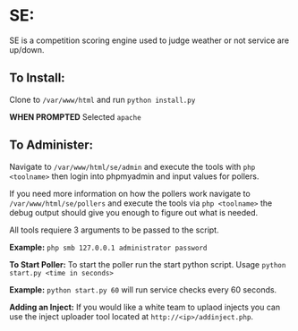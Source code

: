 # SE:
SE is a competition scoring engine used to judge weather or not service are up/down.
## To Install:
Clone to `/var/www/html` and run `python install.py` 

**WHEN PROMPTED** Selected `apache`

## To Administer:
Navigate to `/var/www/html/se/admin` and execute the tools with `php <toolname>` then login into phpmyadmin and input values for pollers. 

If you need more information on how the pollers work navigate to `/var/www/html/se/pollers` and execute the tools via `php <toolname>` the debug output should give you enough to figure out what is needed.

All tools requiere 3 arguments to be passed to the script. 

**Example:** `php smb 127.0.0.1 administrator password`

**To Start Poller:**
To start the poller run the start python script. Usage `python start.py <time in seconds>`

**Example:** `python start.py 60` will run service checks every 60 seconds.

**Adding an Inject:** 
If you would like a white team to uplaod injects you can use the inject uploader tool located at `http://<ip>/addinject.php`.


